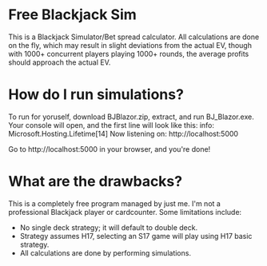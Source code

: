 # Free Blackjack Sim

This is a Blackjack Simulator/Bet spread calculator.
All calculations are done on the fly, which may result in slight deviations from the actual EV, though with 1000+ concurrent players playing 1000+ rounds, the average profits should approach the actual EV.

# How do I run simulations?
To run for yoruself, download BJBlazor.zip, extract, and run BJ_Blazor.exe.
Your console will open, and the first line will look like this:
  info: Microsoft.Hosting.Lifetime[14]
      Now listening on: http://localhost:5000

Go to http://localhost:5000 in your browser, and you're done!

# What are the drawbacks?
This is a completely free program managed by just me. I'm not a professional Blackjack player or cardcounter.
Some limitations include:
- No single deck strategy; it will default to double deck.
- Strategy assumes H17, selecting an S17 game will play using H17 basic strategy.
- All calculations are done by performing simulations.
